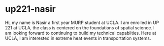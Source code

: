 # up221-nasir
Hi, my name is Nasir a first year MURP student at UCLA. I am enrolled in UP 221 at UCLA, the class is centered on the foundations of spatial science. I am looking forward to continuing to build my technical capabilties. Here at UCLA, I am interested in extreme heat events in transportation systems. 
